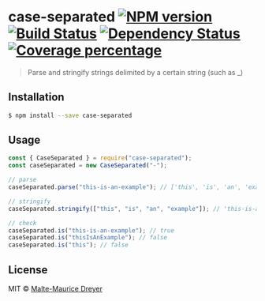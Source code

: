 # case-separated [![NPM version][npm-image]][npm-url] [![Build Status][travis-image]][travis-url] [![Dependency Status][daviddm-image]][daviddm-url] [![Coverage percentage][coveralls-image]][coveralls-url]

> Parse and stringify strings delimited by a certain string (such as \_)

## Installation

```sh
$ npm install --save case-separated
```

## Usage

```js
const { CaseSeparated } = require("case-separated");
const caseSeparated = new CaseSeparated("-");

// parse
caseSeparated.parse("this-is-an-example"); // ['this', 'is', 'an', 'example']

// stringify
caseSeparated.stringify(["this", "is", "an", "example"]); // 'this-is-an-example'

// check
caseSeparated.is("this-is-an-example"); // true
caseSeparated.is("thisIsAnExample"); // false
caseSeparated.is("this"); // false
```

## License

MIT © [Malte-Maurice Dreyer](https://github.com/Myhlamaeus)

[npm-image]: https://badge.fury.io/js/case-separated.svg
[npm-url]: https://npmjs.org/package/case-separated
[travis-image]: https://travis-ci.org/Myhlamaeus/case-separated.svg?branch=master
[travis-url]: https://travis-ci.org/Myhlamaeus/case-separated
[daviddm-image]: https://david-dm.org/Myhlamaeus/case-separated.svg?theme=shields.io
[daviddm-url]: https://david-dm.org/Myhlamaeus/case-separated
[coveralls-image]: https://coveralls.io/repos/Myhlamaeus/case-separated/badge.svg
[coveralls-url]: https://coveralls.io/r/Myhlamaeus/case-separated
